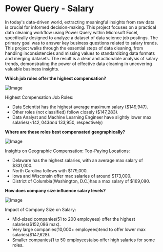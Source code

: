 # Power Query - Salary

In today's data-driven world, extracting meaningful insights from raw data is crucial for informed decision-making. This project focuses on a practical data cleaning workflow using Power Query within Microsoft Excel, specifically designed to analyze a dataset of data science job postings. The primary goal was to answer key business questions related to salary trends. This project walks through the essential steps of data cleaning, from handling inconsistencies and missing values to standardizing data formats and merging datasets. The result is a clear and actionable analysis of salary trends, demonstrating the power of effective data cleaning in uncovering valuable business insights.

**Which job roles offer the highest compensation?**

![Image](https://github.com/user-attachments/assets/08b9bbad-c5e0-4f32-b6ee-4f6bbce9f7a6)

Highest Compensation Job Roles:
 - Data Scientist has the highest average maximum salary ($149,947). 
 - Other roles (not classified) follow closely ($147,283).
 - Data Analyst and Machine Learning Engineer have slightly lower max salaries(~$142,043 and ~$133,950, respectively)

**Where are these roles best compensated geographically?**

![Image](https://github.com/user-attachments/assets/6259398f-52b6-4baa-89bd-73f6b56702d9)

Insights on Geographic Compensation:
Top-Paying Locations:
 - Delaware has the highest salaries, with an average max salary of $331,000.
 - North Carolina follows with $179,000.
 - Iowa and Wisconsin offer max salaries of around $173,000.
 - District of Columbia(Washington, D.C.)has a max salary of $169,080.

**How does company size influence salary levels?**

![Image](https://github.com/user-attachments/assets/4052c2d5-a956-42ee-987a-ef476f9afe34)

Impact of Company Size on Salary:
 - Mid-sized companies(51 to 200 employees) offer the highest salaries($152,086 max).
 - Very large companies(10,000+ employees)tend to offer lower max salaries($147,628).
 - Smaller companies(1 to 50 employees)also offer high salaries for some roles.
